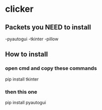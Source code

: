 # clicker

## Packets you NEED to install
-pyautogui
-tkinter
-pillow

## How to install
### open cmd and copy these commands
pip install tkinter
### then this one
pip install pyautogui
